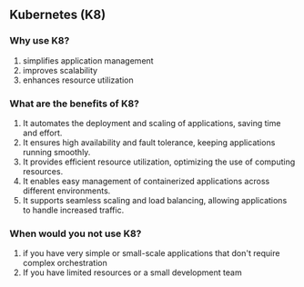 ## Kubernetes (K8)

### Why use K8?
1. simplifies application management
2. improves scalability
3. enhances resource utilization

### What are the benefits of K8? 
1. It automates the deployment and scaling of applications, saving time and effort.
2. It ensures high availability and fault tolerance, keeping applications running smoothly.
3. It provides efficient resource utilization, optimizing the use of computing resources.
4. It enables easy management of containerized applications across different environments.
5. It supports seamless scaling and load balancing, allowing applications to handle increased traffic.

### When would you not use K8?
1. if you have very simple or small-scale applications that don't require complex orchestration
2. If you have limited resources or a small development team